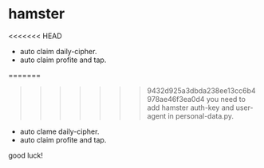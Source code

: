 # hamster
<<<<<<< HEAD

* auto claim daily-cipher.
* auto claim profite and tap.

=======
>>>>>>> 9432d925a3dbda238ee13cc6b4978ae46f3ea0d4
you need to add hamster auth-key and user-agent in personal-data.py.

* auto clame daily-cipher.
* auto claim profite and tap.

good luck!
